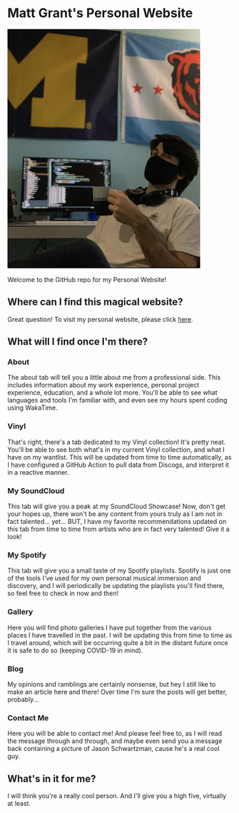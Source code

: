 # Matt Grant's Personal Website
![Matt Grant](assets/img/readme_profile.jpg)

Welcome to the GitHub repo for my Personal Website!

## Where can I find this magical website?
Great question! To visit my personal website, please click [here](https://mattgrantumich.github.io).

## What will I find once I'm there?

### About
The about tab will tell you a little about me from a professional side. This includes information about my work experience, personal project experience, education, and a whole lot more. You'll be able to see what languages and tools I'm familiar with, and even see my hours spent coding using WakaTime.

### Vinyl
That's right, there's a tab dedicated to my Vinyl collection! It's pretty neat. You'll be able to see both what's in my current Vinyl collection, and what I have on my wantlist. This will be updated from time to time automatically, as I have configured a GitHub Action to pull data from Discogs, and interpret it in a reactive manner.

### My SoundCloud
This tab will give you a peak at my SoundCloud Showcase! Now, don't get your hopes up, there won't be any content from yours truly as I am not in fact talented... yet... BUT, I have my favorite recommendations updated on this tab from time to time from artists who are in fact very talented! Give it a look!

### My Spotify
This tab will give you a small taste of my Spotify playlists. Spotify is just one of the tools I've used for my own personal musical immersion and discovery, and I will periodically be updating the playlists you'll find there, so feel free to check in now and then!

### Gallery
Here you will find photo galleries I have put together from the various places I have travelled in the past. I will be updating this from time to time as I travel around, which will be occurring quite a bit in the distant future once it is safe to do so (keeping COVID-19 in mind).

### Blog
My opinions and ramblings are certainly nonsense, but hey I still like to make an article here and there! Over time I'm sure the posts will get better, probably...

### Contact Me
Here you will be able to contact me! And please feel free to, as I will read the message through and through, and maybe even send you a message back containing a picture of Jason Schwartzman, cause he's a real cool guy.

## What's in it for me?
I will think you're a really cool person. And I'll give you a high five, virtually at least.
